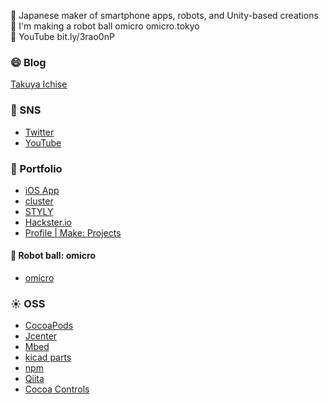 🗻 Japanese maker of smartphone apps, robots, and Unity-based creations<br />
🤖 I'm making a robot ball omicro omicro.tokyo<br />
🎥 YouTube bit.ly/3rao0nP<br />

### 😄 Blog
[Takuya Ichise](https://medium.com/tichise)

### 📍 SNS
- [Twitter](https://twitter.com/tichise)
- [YouTube](https://www.youtube.com/channel/UClGPdAFB6kcgkg77eS4gyNw)


### 🚗 Portfolio
- [iOS App](https://apps.apple.com/jp/developer/takuya-ichise/id306411634)
- [cluster](https://cluster.mu/u/tichise)
- [STYLY](https://gallery.styly.cc/artist/tichise/scenes)
- [Hackster.io](https://www.hackster.io/tichise)
- [Profile | Make: Projects](https://makeprojects.com/profile/tichise)

#### 🤖 Robot ball: omicro
- [omicro](http://omicro.tokyo/)

### ☀️ OSS
- [CocoaPods](https://cocoapods.org/owners/6707)
- [Jcenter](https://bintray.com/ichise)
- [Mbed](https://os.mbed.com/users/tichise/)
- [kicad parts](https://github.com/tichise/kicad-parts)
- [npm](https://www.npmjs.com/~tichise)
- [Qiita](https://qiita.com/tichise)
- [Cocoa Controls](https://www.cocoacontrols.com/authors/tichise)
